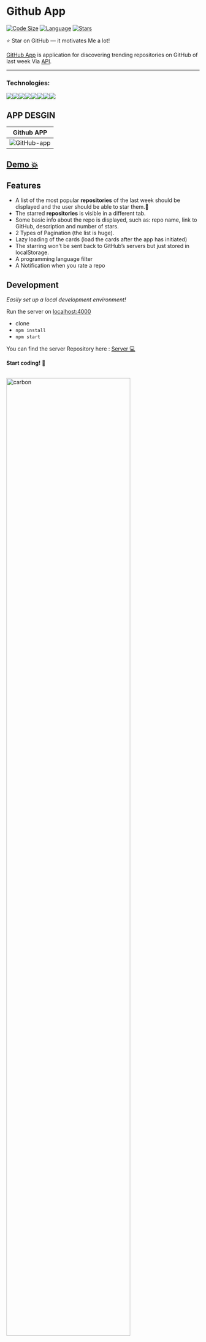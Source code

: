 # Github App

[![Code Size](https://img.shields.io/github/languages/code-size/aymenouer/team-app-client)](https://img.shields.io/github/languages/top/aymenouer/team-app-client)
[![Language](https://img.shields.io/github/languages/top/aymenouer/team-app-client)](https://img.shields.io/github/languages/top/aymenouer/team-app-client)
[![Stars](https://img.shields.io/github/stars/aymenouer/team-app-client?style=social)](https://img.shields.io/github/stars/aymenouer/team-app-client?style=social)


:star: Star on GitHub — it motivates Me a lot!

[GitHub App](https://jolly-moxie-a413b3.netlify.app/) is  application for discovering trending repositories on GitHub of last week Via [API](https://api.github.com/search/repositories).

---
<h3>Technologies:</h3>
<a href="https://nodejs.dev/"><img src="https://img.shields.io/badge/-NodeJS-313131?style=flat-square&labelColor=313131&logo=node.js&logoColor=white&color=313131"><a href="https://reactjs.org/"><img src="https://img.shields.io/badge/-React-313131?style=flat-square&labelColor=313131&logo=react&logoColor=white&color=313131"></img></a><a href="https://www.w3schools.com/html/html_intro.asp"><img src="https://img.shields.io/badge/-HTML5-313131?style=flat-square&labelColor=313131&logo=html5&logoColor=white&color=313131"></img></a><a href="https://www.w3schools.com/css/css_intro.asp"><img src="https://img.shields.io/badge/-CSS3-313131?style=flat-square&labelColor=313131&logo=css3&logoColor=white&color=313131"></img></a><a href="https://www.javascript.com"><img src="https://img.shields.io/badge/-Javascript-313131?style=flat-square&labelColor=313131&logo=javascript&logoColor=white&color=313131"></img></a><a href="https://graphql.org"><img src="https://img.shields.io/badge/-GraphQL-313131?style=flat-square&labelColor=313131&logo=graphql&logoColor=white&color=313131"></img></a></a><a href="https://www.apollographql.com/"><img src="https://img.shields.io/badge/-Apollo-313131?style=flat-square&labelColor=313131&logo=apollographql&logoColor=white&color=313131"></img></a><a href="https://code.visualstudio.com"><img src="https://img.shields.io/badge/-Visual Studio Code-313131?style=flat-square&labelColor=313131&logo=visual-studio-code&logoColor=white&color=313131"></img></a>

<!-- App DESGIN  -->
## APP DESGIN 
| Github APP |
| --- |
|![GitHub-app](https://user-images.githubusercontent.com/49178153/160432857-811a894c-8d66-47ba-8ae2-d54c9173dc4c.png)

## [Demo 💥](https://jolly-moxie-a413b3.netlify.app/)

## Features

- A list of the most popular **repositories** of the last week should be displayed and the user should be able to star them.🌟
- The starred **repositories** is visible in a different tab.
- Some basic info about the repo is displayed, such as: repo name, link to GitHub, description and number of stars.
- 2 Types of Pagination (the list is huge).
- Lazy loading of the cards (load the cards after the app has initiated)
- The starring won’t be sent back to GitHub’s servers but just stored in localStorage.
- A programming language filter
- A Notification when you rate a repo


## Development

_Easily set up a local development environment!_

Run the server on [localhost:4000](http://localhost:4000)

- clone
- `npm install`
- `npm start`


You can find the server Repository here : [Server 💻](https://github.com/aymenouer/Github-app-server)


**Start coding!** 🎉

<br/>
<img src="https://user-images.githubusercontent.com/49178153/160434181-7762a71b-33b7-4e0a-b853-a7377ccba9f2.png" alt="carbon" width="80%" height="80%"/>
<br/>

## Feedback 
Any questions or suggestions?

You are welcome to discuss it on:

[![LinkedIn](https://img.shields.io/badge/LinkedIn-0077B5?style=for-the-badge&logo=linkedin&logoColor=white)](https://www.linkedin.com/in/aymen-ouerghi-249632146/)

<br/>
<br/>
<br/>

